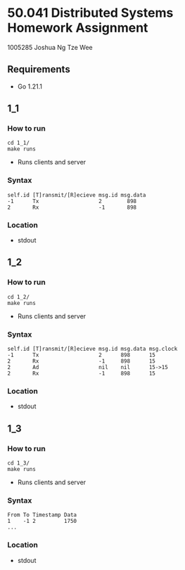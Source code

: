 # 50.041 Distributed Systems Homework Assignment
1005285 Joshua Ng Tze Wee 

## Requirements
- Go 1.21.1
## 1_1

### How to run
```
cd 1_1/
make runs
```
- Runs clients and server

### Syntax
```
self.id [T]ransmit/[R]ecieve msg.id msg.data 
-1      Tx                   2        898
2       Rx                   -1       898
```
### Location
- stdout

## 1_2

### How to run
```
cd 1_2/
make runs
```
- Runs clients and server

### Syntax
```
self.id [T]ransmit/[R]ecieve msg.id msg.data msg.clock
-1      Tx                   2      898      15
2       Rx                   -1     898      15
2       Ad                   nil    nil      15->15
2       Rx                   -1     898      15
```
### Location
- stdout

## 1_3

### How to run
```
cd 1_3/
make runs
```
- Runs clients and server

### Syntax
```
From To Timestamp Data
1    -1 2         1750
...
```
### Location
- stdout
